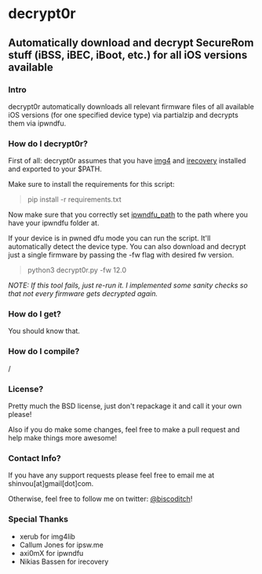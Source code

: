 # decrypt0r
## Automatically download and decrypt SecureRom stuff (iBSS, iBEC, iBoot, etc.) for all iOS versions available

### Intro
decrypt0r automatically downloads all relevant firmware files of all available iOS versions (for one specified device type) via partialzip and decrypts them via ipwndfu.

### How do I decrypt0r?
First of all: decrypt0r assumes that you have  [img4](https://github.com/xerub/img4lib) and [irecovery](https://github.com/libimobiledevice/libirecovery) installed and exported to your $PATH.

Make sure to install the requirements for this script:

>  pip install -r requirements.txt

Now make sure that you correctly set [ipwndfu_path](https://github.com/shinvou/decrypt0r/blob/master/decrypt0r.py#L12) to the path where you have your ipwndfu folder at.

If your device is in pwned dfu mode you can run the script. It'll automatically detect the device type.
You can also download and decrypt just a single firmware by passing the -fw flag with desired fw version.

> python3 decrypt0r.py -fw 12.0

*NOTE: If this tool fails, just re-run it. I implemented some sanity checks so that not every firmware gets decrypted again.*

### How do I get?
You should know that.

### How do I compile?
/

### License?
Pretty much the BSD license, just don't repackage it and call it your own please!

Also if you do make some changes, feel free to make a pull request and help make things more awesome!

### Contact Info?
If you have any support requests please feel free to email me at shinvou[at]gmail[dot]com.

Otherwise, feel free to follow me on twitter: [@biscoditch](https:///www.twitter.com/biscoditch)!

### Special Thanks
- xerub for img4lib
- Callum Jones for ipsw.me
- axi0mX for ipwndfu
- Nikias Bassen for irecovery
